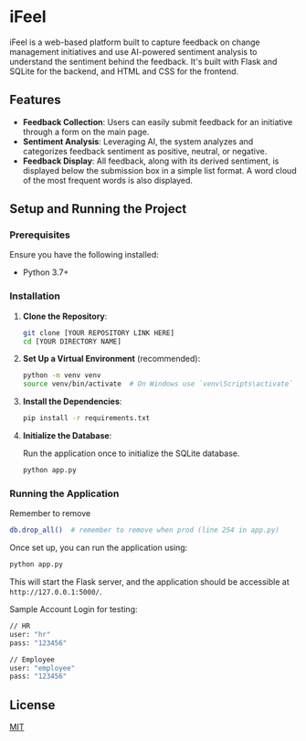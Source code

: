 # iFeel

iFeel is a web-based platform built to capture feedback on change management initiatives and use AI-powered sentiment analysis to understand the sentiment behind the feedback. It's built with Flask and SQLite for the backend, and HTML and CSS for the frontend.

## Features

- **Feedback Collection**: Users can easily submit feedback for an initiative through a form on the main page.
- **Sentiment Analysis**: Leveraging AI, the system analyzes and categorizes feedback sentiment as positive, neutral, or negative.
- **Feedback Display**: All feedback, along with its derived sentiment, is displayed below the submission box in a simple list format. A word cloud of the most frequent words is also displayed.

## Setup and Running the Project

### Prerequisites

Ensure you have the following installed:

- Python 3.7+

### Installation

1. **Clone the Repository**:

   ```bash
   git clone [YOUR REPOSITORY LINK HERE]
   cd [YOUR DIRECTORY NAME]
   ```

2. **Set Up a Virtual Environment** (recommended):

   ```bash
   python -m venv venv
   source venv/bin/activate  # On Windows use `venv\Scripts\activate`
   ```

3. **Install the Dependencies**:

   ```bash
   pip install -r requirements.txt
   ```

4. **Initialize the Database**:

   Run the application once to initialize the SQLite database.

   ```bash
   python app.py
   ```

### Running the Application

Remember to remove

```bash
db.drop_all()  # remember to remove when prod (line 254 in app.py)
```

Once set up, you can run the application using:

```bash
python app.py
```

This will start the Flask server, and the application should be accessible at `http://127.0.0.1:5000/`.

Sample Account Login for testing:

```bash
// HR
user: "hr"
pass: "123456"

// Employee
user: "employee"
pass: "123456"
```

## License

[MIT](https://choosealicense.com/licenses/mit/)
